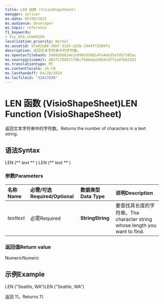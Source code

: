 ```yaml
---
title: LEN 函数 (VisioShapeSheet)
manager: soliver
ms.date: 03/09/2015
ms.audience: Developer
ms.topic: reference
f1_keywords:
- Vis_DSS.chm60104
localization_priority: Normal
ms.assetid: e7a62a86-36bf-31d3-a33b-2444f72d60fe
description: 返回文本字符串中的字符数。
ms.openlocfilehash: 5d0dd56014e1e9965359814fa4de35efd5f385ac
ms.sourcegitcommit: 8657170d071f9bcf680aba50b9c07f2a4fb82283
ms.translationtype: MT
ms.contentlocale: zh-CN
ms.lasthandoff: 04/28/2019
ms.locfileid: "33427036"
---
```

# <a name="len-function-visioshapesheet"></a><span data-ttu-id="6710f-103">LEN 函数 (VisioShapeSheet)</span><span class="sxs-lookup"><span data-stu-id="6710f-103">LEN Function (VisioShapeSheet)</span></span>

<span data-ttu-id="6710f-104">返回文本字符串中的字符数。</span><span class="sxs-lookup"><span data-stu-id="6710f-104">Returns the number of characters in a text string.</span></span>
  
## <a name="syntax"></a><span data-ttu-id="6710f-105">语法</span><span class="sxs-lookup"><span data-stu-id="6710f-105">Syntax</span></span>

<span data-ttu-id="6710f-106">LEN (\*\* *text* \*\* ) </span><span class="sxs-lookup"><span data-stu-id="6710f-106">LEN (\*\* *text* \*\* )</span></span> 
  
### <a name="parameters"></a><span data-ttu-id="6710f-107">参数</span><span class="sxs-lookup"><span data-stu-id="6710f-107">Parameters</span></span>

|<span data-ttu-id="6710f-108">**名称**</span><span class="sxs-lookup"><span data-stu-id="6710f-108">**Name**</span></span>|<span data-ttu-id="6710f-109">**必需/可选**</span><span class="sxs-lookup"><span data-stu-id="6710f-109">**Required/Optional**</span></span>|<span data-ttu-id="6710f-110">**数据类型**</span><span class="sxs-lookup"><span data-stu-id="6710f-110">**Data Type**</span></span>|<span data-ttu-id="6710f-111">**说明**</span><span class="sxs-lookup"><span data-stu-id="6710f-111">**Description**</span></span>|
|:-----|:-----|:-----|:-----|
| <span data-ttu-id="6710f-112">_text_</span><span class="sxs-lookup"><span data-stu-id="6710f-112">_text_</span></span> <br/> |<span data-ttu-id="6710f-113">必需</span><span class="sxs-lookup"><span data-stu-id="6710f-113">Required</span></span>  <br/> |<span data-ttu-id="6710f-114">**String**</span><span class="sxs-lookup"><span data-stu-id="6710f-114">**String**</span></span> <br/> |<span data-ttu-id="6710f-115">要查找其长度的字符串。</span><span class="sxs-lookup"><span data-stu-id="6710f-115">The character string whose length you want to find.</span></span>  <br/> |
   
### <a name="return-value"></a><span data-ttu-id="6710f-116">返回值</span><span class="sxs-lookup"><span data-stu-id="6710f-116">Return value</span></span>

<span data-ttu-id="6710f-117">Numeric</span><span class="sxs-lookup"><span data-stu-id="6710f-117">Numeric</span></span>
  
## <a name="example"></a><span data-ttu-id="6710f-118">示例</span><span class="sxs-lookup"><span data-stu-id="6710f-118">Example</span></span>

<span data-ttu-id="6710f-119">LEN ("Seattle, WA")</span><span class="sxs-lookup"><span data-stu-id="6710f-119">LEN ("Seattle, WA")</span></span> 
  
<span data-ttu-id="6710f-120">返回 11。</span><span class="sxs-lookup"><span data-stu-id="6710f-120">Returns 11.</span></span> 
  

